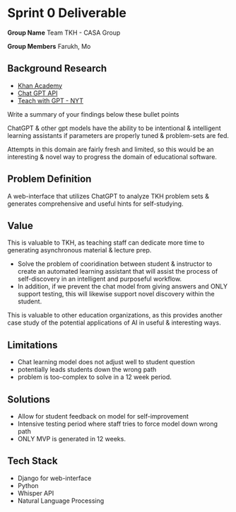 # Sprint 0 Deliverable

**Group Name**
Team TKH - CASA Group

**Group Members**
Farukh, Mo

## Background Research

* [Khan Academy](https://blog.khanacademy.org/harnessing-ai-so-that-all-students-benefit-a-nonprofit-approach-for-equal-access/)
* [Chat GPT API](https://openai.com/blog/introducing-chatgpt-and-whisper-apis)
* [Teach with GPT - NYT](https://www.nytimes.com/2023/01/12/technology/chatgpt-schools-teachers.html)

Write a summary of your findings below these bullet points

ChatGPT & other gpt models have the ability to be intentional & intelligent learning assistants if parameters are properly tuned & problem-sets are fed.

Attempts in this domain are fairly fresh and limited, so this would be an interesting & novel way to progress the domain of educational software.

## Problem Definition

A web-interface that utilizes ChatGPT to analyze TKH problem sets & generates comprehensive and useful hints for self-studying.

## Value

This is valuable to TKH, as teaching staff can dedicate more time to generating asynchronous material & lecture prep.
* Solve the problem of cooridination between student & instructor to create an automated learning assistant that will assist the process of self-discovery in an intelligent and purposeful workflow.
* In addition, if we prevent the chat model from giving answers and ONLY support testing, this will likewise support novel discovery within the student.

This is valuable to other education organizations, as this provides another case study of the potential applications of AI in useful & interesting ways.

## Limitations

* Chat learning model does not adjust well to student question
* potentially leads students down the wrong path
* problem is too-complex to solve in a 12 week period.

## Solutions

* Allow for student feedback on model for self-improvement
* Intensive testing period where staff tries to force model down wrong path
* ONLY MVP is generated in 12 weeks.

## Tech Stack

* Django for web-interface
* Python 
* Whisper API
* Natural Language Processing